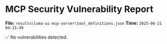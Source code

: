 # MCP Security Vulnerability Report
**File:** `results\luma-ai-mcp-server\tool_definitions.json`
**Time:** `2025-06-21 04:15:49`

✅ No vulnerabilities detected.